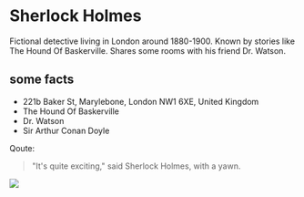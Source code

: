 # Sherlock Holmes

Fictional detective living in London around 1880-1900. Known by stories like The Hound Of Baskerville. Shares some rooms with his friend Dr. Watson.

## some facts

* 221b Baker St, Marylebone, London NW1 6XE, United Kingdom
* The Hound Of Baskerville
* Dr. Watson
* Sir Arthur Conan Doyle

Qoute:

> "It's quite exciting," said Sherlock Holmes, with a yawn.

<img src="https://en.wikipedia.org/wiki/File:Sherlock_Holmes_Portrait_Paget.jpg"/> 
